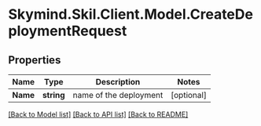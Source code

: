 
# Skymind.Skil.Client.Model.CreateDeploymentRequest

## Properties

Name | Type | Description | Notes
------------ | ------------- | ------------- | -------------
**Name** | **string** | name of the deployment | [optional] 

[[Back to Model list]](../README.md#documentation-for-models)
[[Back to API list]](../README.md#documentation-for-api-endpoints)
[[Back to README]](../README.md)

